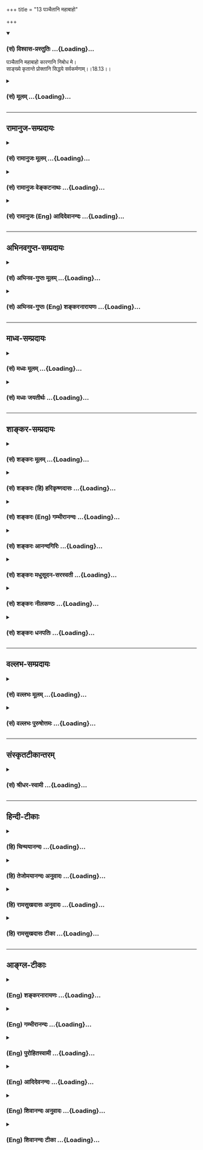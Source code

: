 +++
title = "13 पञ्चैतानि महाबाहो"

+++
<div class="js_include" newlevelforh1="3" title="(सं) विश्वास-प्रस्तुतिः" unfilled url="/purANam_vaiShNavam/mahAbhAratam/06-bhIShma-parva/03-bhagavad-gItA-parva/saMskRtam/vishvAsa-prastutiH/18_moxa-saMnyAsa-yogaH/13_panchaitAni_mahAb.md">
<details open><summary><h3>(सं) विश्वास-प्रस्तुतिः ...{Loading}...</h3></summary>

पञ्चैतानि महाबाहो कारणानि निबोध मे।  
साङ्ख्ये कृतान्ते प्रोक्तानि सिद्धये सर्वकर्मणाम्।।18.13।।
</details>
</div>
<div class="js_include collapsed" newlevelforh1="3" title="(सं) मूलम्" unfilled url="/purANam_vaiShNavam/mahAbhAratam/06-bhIShma-parva/03-bhagavad-gItA-parva/saMskRtam/mUlam/18_moxa-saMnyAsa-yogaH/13_panchaitAni_mahAb.md">
<details><summary><h3>(सं) मूलम् ...{Loading}...</h3></summary>

पञ्चैतानि महाबाहो कारणानि निबोध मे।  
साङ्ख्ये कृतान्ते प्रोक्तानि सिद्धये सर्वकर्मणाम्।।18.13।।
</details>
</div>


_________________
## रामानुज-सम्प्रदायः
<div class="js_include collapsed" newlevelforh1="3" title="(सं) रामानुजः मूलम्" unfilled url="/purANam_vaiShNavam/mahAbhAratam/06-bhIShma-parva/03-bhagavad-gItA-parva/saMskRtam/rAmAnujaH/mUlam/18_moxa-saMnyAsa-yogaH/13_panchaitAni_mahAb.md">
<details><summary><h3>(सं) रामानुजः मूलम् ...{Loading}...</h3></summary>

।।18.13।। संख्या बुद्धिः; **साङ्ख्ये कृतान्ते** यथावस्थिततत्त्वविषयया
वैदिक्या बुद्ध्या अनुसंहिते निर्णये **सर्वकर्मणां सिद्धये** -- उत्पत्तये
**प्रोक्तानि पञ्च एतानि कारणानि निबोध मे** मम सकाशात् अनुसंधत्स्व।  
  
वैदिकी हि बुद्धिः शरीरेन्द्रियप्राणजीवात्मोपकरणं परमात्मानम् एव कर्तारम्
अवधारयति। य आत्मनि तिष्ठन्नात्मनोऽन्तरो यमात्मा न वेद; यस्यात्मा शरीरम्;
य आत्मानमन्तरो यमयति; स त आत्मान्तर्याम्यमृतः (श0 प0
14।5।30)अन्तःप्रविष्टः शास्ता जनानां सर्वात्मा (तै0 आ0 3।11।3)
इत्यादिषु। तद् इदम् आह --

</details>
</div>
<div class="js_include collapsed" newlevelforh1="3" title="(सं) रामानुजः वेङ्कटनाथः" unfilled url="/purANam_vaiShNavam/mahAbhAratam/06-bhIShma-parva/03-bhagavad-gItA-parva/saMskRtam/rAmAnujaH/venkaTanAthaH/18_moxa-saMnyAsa-yogaH/13_panchaitAni_mahAb.md">
<details><summary><h3>(सं) रामानुजः वेङ्कटनाथः ...{Loading}...</h3></summary>

  
  
।।18.13।। अनिष्टमिष्टम् \[18।12\] इत्यादेरनन्तरं कारणपञ्चकोक्तेः का
सङ्गतिः इत्यत्राऽऽह -- इदानीमिति। साक्षात्प्रश्नविषये प्रत्युक्ते
सतीत्यर्थः। भगवति पुरुषोत्तम इत्युमाभ्यां प्रागुक्तप्रकारेण
सर्वान्तर्यामिणः
तद्गतत्वतत्प्रयुक्तदोषाभावख्यापनम्। प्रकारमाहेत्यनेनातृतीयाध्यायादनुक्रान्तस्याकर्तृत्वानुसन्धानस्यात्रैव
सहेतुकयथावस्थितस्वरूपशोधनमिति दर्शितम्। त्रिषु त्यागेषु प्रक्रान्तेषु
अन्यतमस्य प्रकारशोधनमिति सङ्गतिः। त्रिविधेऽपि त्यागे सात्त्विकतया
प्रक्रान्ते किमिति कर्तृत्वत्यागप्रकारमात्रोपपादनं इत्यत्राऽऽह -- तत
एवेति। इतिशब्दोऽत्र हेत्वर्थः। ऋत्विगादिषु कर्तृत्वेऽपि यजमानादेः कर्मणि
फले च ममता दृश्यते तद्वदस्यापि किं न स्यात् अतः कर्तृत्वत्यागमात्रात्कथं
कर्मणि फले च ममताबुद्धिनिवृत्तिः इत्यत्राऽऽह -- परमपुरुषो हीति। हीति
प्रमाणप्रसिद्धिसूचनम्। त्वं न्यञ्चद्भिरुदञ्चद्भिः कर्मसूत्रोपपादितैः। हरे
विहरसि क्रीडाकन्दुकैरिव जन्तुभिःबालः क्रीडनकैरिव
\[म.भा.3।12।543।30।37\]कृष्णस्य हि कृते भूतमिदं विश्वं चराचरम्
\[म.भा.2।38।23\] इत्यादिप्रसिद्धमाह -- स्वकीयेनेत्यादिना। करणाधिपाधिपो
हि परमपुरुषः श्रूयते अतः करणानां जीवशेषत्वदशायामपि गजतुरगाद्यलङ्कारेषु
राज्ञ इव परमपुरुषस्य शेषित्वं न निवर्तत इत्यभिप्रायेणाऽऽहस्वकीयैश्च
करणकलेवरप्राणैरिति। सङ्कोचकाभावाद्दृष्टादृष्टफलप्रदानादिकमपि तस्य
लीलेत्याहस्वलीलाप्रयोजनायेति। लोकवत्तु लीलाकैवल्यम् \[ब्र.सू.2।1।33\]
इत्यादिभिरिदं मीमांसितमिति भावः। लीलादिप्रयोजनायेति पाठे तु आदिशब्देन
कारुण्यादिमूलभक्तरक्षणादिग्रहणम्। ननु शास्त्रीयस्य कर्मणः
परमपुरुषसमाराधनतयैव विधानात्फलपर्यन्तस्य तस्य तदीयता युक्ता लौकिकं तु
कर्म न तथा शिष्टं; नापि तथाध्यक्षं; क्षुन्निवृत्त्यादेः फलस्य
जीवगामित्वेनैवोपलम्भात्; अतो लौकिकानां फलानां जीवशेषत्वे तत्साधनस्यापि
कर्मणस्तदर्थता युक्ता तस्मात्सिद्धये सर्वकर्मणाम् इत्यादिभिः
सर्वविषयसङ्गत्यागाद्युपपादनमशक्यमिति तत्राऽऽह -- अत इति। परमपुरुषस्यैवेति
-- षष्ठी स्वस्वामिभावाख्यसम्बन्धविशेषविश्रान्ता। यथा
पञ्जरशकुन्तपोषणादिकं तत्सुखादिकं च सार्वभौमस्य शेषभूतं; तथाऽत्रापीति
भावः। ,साङ्ख्ये कृतान्ते इति न साङ्ख्यसिद्धान्तो विवक्षितः;
तत्रेश्वरानभ्युपगमात् करणातिरिक्तस्य कर्तृत्वानभ्युपगमेनकर्ता करणं
पृथग्विधम् इति कर्तृकरणविभागोक्त्यसम्भवात्; तस्य वेदविरुद्धत्वे
तत्त्वोपदेशाय तदुपन्यासायोगात्; अविरुद्धत्वेऽपि
वेदमूलत्वस्यैवाङ्गीकर्तव्यत्वे वेद एव विश्रमात्; अर्थौचित्याय च
रूढिपरित्यागेन यौगिकार्थावलम्बनस्य सर्वसम्मतेः अतो वेदेष्वेव
यथावस्थिततत्त्वनिर्णयाय प्रवृत्तो भागः साङ्ख्यकृतान्तशब्देन विवक्षित
इत्यभिप्रायेण निर्वक्ति -- सङ्ख्या बुद्धिरिति। प्रकरणानुरोधेन बुद्धिं
विशिनष्टियथावस्थितेति। यदिहशङ्क्तरेणोक्तंपदार्थाः सङ्ख्यायन्ते यस्मिन्
शास्त्रे तत्साङ्ख्यं वेदान्तः; स एव कृतान्तः; कृतस्य कर्मणोऽस्मिन्नन्तः
इति तदसत्; वेदान्तेष्वपि कर्मान्वयस्य स्थापितत्वात्; रूढिपरित्यागे
चावश्यम्भाविन्युचिततमयोगस्यैव ग्रहीतुं युक्तत्वात्। अन्तशब्दो
निश्चयपरतया नैघण्टुकैः पठितः स एव बुद्धिपूर्वसम्पादिततया कृतशब्देन
विशेष्यत इत्यभिप्रायेणअनुसंहिते निर्णय इत्युक्तम्। यद्वा निर्णयशब्दोऽत्र
निर्णीतवस्तुपरः कृतान्तशब्दस्य सिद्धान्तपर्यायस्य
तत्तदभ्युपगतार्थरूढत्वात्। अत एव हि -- अनुसंहित इति विशेषितम्। न हि
निर्णय एवानुसन्धातव्यः। अथवा प्राचां निर्णयः परैरनुसंहित इति भावः।
निर्णायकशब्दपरो वाऽत्र निर्णयशब्दः। तदानींप्रोक्तानि इत्यनेन समन्वयः।
सिद्धिशब्देन फलपर्यन्तत्वादिकमिहाविवक्षितम्यत्कर्म प्रारभते; ৷৷. ৷৷.
पञ्चैते तस्य हेतवः \[18।15\] इति
कर्मस्वरूपोपसम्पत्तेरेवानन्तरोक्तेरित्यभिप्रायेणाऽऽह -- उत्पत्तय इति। मम
कारणानि इत्यसम्भवान्मदीयानि कारणानीत्युक्तेरिह दैवशब्दनिर्दिष्टस्य
स्वस्य स्वकीयत्वाभावेनानन्वयादुचितमन्वयमाह -- मम सकाशादनुसन्धत्स्वेति।
वक्ष्यमाणानां पञ्चानां यथादर्शनं विविक्ते हेतुभावे
मनस्समाधानविधानार्थमिदमिति भावः। ष़ड्विंशकमनभ्युपगच्छतां पञ्चविंशकं च
कर्तृत्वारोपमात्राधिकरणं प्रतिपादयतां प्रकरणमिदं विरुद्धमित्यभिप्रायेण
यौगिकार्थपरत्वमुपपादयति -- वैदिकी हीति।
शरीरेन्द्रियप्राणजीवात्मोपकरणमिति बहुव्रीहिः। उपकरणं
विवक्षितकार्यार्थतयोपात्तः परिकरः।  
  

</details>
</div>
<div class="js_include collapsed" newlevelforh1="3" title="(सं) रामानुजः (Eng) आदिदेवानन्दः" unfilled url="/purANam_vaiShNavam/mahAbhAratam/06-bhIShma-parva/03-bhagavad-gItA-parva/saMskRtam/rAmAnujaH/english/AdidevAnandaH/18_moxa-saMnyAsa-yogaH/13_panchaitAni_mahAb.md">
<details><summary><h3>(सं) रामानुजः (Eng) आदिदेवानन्दः ...{Loading}...</h3></summary>

18.13 'Sankhya' means Buddhi (reasoning). 'Sankhya-krtanta' means that
which is determined after due deliberations by the Buddhi in accordance
with the Vedas on the nature of the things as they are. Learn them from
Me. There are five causes for the accomplishment of all actions. But the
understanding according to the Vedas (Vaidiki-buddhi) is that the
Supreme Self alone is the agent working through body, senses, Pranas and
the individual self, as asserted in the following Srutis: 'He who,
dwelling in the self, who rules the self from within your self, the
Inner Ruler, immortal' (Br. U. Madh., 3.7.22), and 'He who has
penetrated the interior, is the Ruler of all creatures and the Self of
all' (Tai. A., 3.11.3). Sri Krsna nows sets forth the five causes:

</details>
</div>


_________________
## अभिनवगुप्त-सम्प्रदायः
<div class="js_include collapsed" newlevelforh1="3" title="(सं) अभिनव-गुप्तः मूलम्" unfilled url="/purANam_vaiShNavam/mahAbhAratam/06-bhIShma-parva/03-bhagavad-gItA-parva/saMskRtam/abhinava-guptaH/mUlam/18_moxa-saMnyAsa-yogaH/13_panchaitAni_mahAb.md">
<details><summary><h3>(सं) अभिनव-गुप्तः मूलम् ...{Loading}...</h3></summary>

।।18.13 -- 18.17।। अधुना व्यवहारदशायामपि पञ्चस्वपि कर्महेतुषु स्थितेषु
बलादेवामी ( बलादमी ) अविद्यान्धाः पुमांसः स्वात्मन्येव
सकलकर्तृभावभारमारोपयन्ति ( आरोपयन्त्येते )। अतो निजयैव धिया आत्मानं
बध्नन्ति; न तु वस्तुस्थित्या अस्य बन्धः इत्युपदिश्यते -- पञ्चेत्यादि न
निबद्ध्यते इत्यन्तम्। कृतः अन्तः; निश्चयः यत्रेति कृतान्तः; सिद्धान्तः।
अधिष्ठानं; विषयः। दैवम्; प्रागर्जितं शुभाशुभम्। पञ्चैते अधिष्ठानादयः
सामग्रीरूपतां प्राप्ताः सर्वकर्मसु हेतवः। अन्ये तु; अधिष्ठीयते अनेन सर्वं
कर्म इति बुद्धिगतं रजोलब्धवृत्तिकं
धृतिश्रद्धासुखविविदिषाविविदिषारूपपञ्चकपरिणामिकर्मयोगशब्दवाच्यमधिष्ठानं
क्वचित् प्रयत्नशब्देन उक्तम्। कर्ता; अनुसन्धाता बुद्धिलक्षणः। करणं
मनश्चक्षुरादि; बाह्यमपि च खड्गादि। चेष्टा प्राणापानादिका। दैवशब्देन
धर्माधर्मौ ताभ्यां च बुद्धिगताः सर्वेऽपि भावा उपलक्षिताः \[ इति \]।
अन्ये तु अधिष्ठानम् ईश्वरं मन्यन्ते। अकृतबुद्धित्वात्; अनिश्चितप्रज्ञतया।
यः पुनरहंकारवियोगदार्ढ्येन प्रागुक्तयुक्तिशतशोधितेन कर्माणि करोति न स
बन्धभाक् +++(; N न संबन्धभाक् )+++; कृतबुद्धित्वात् इत्याशयः।

</details>
</div>
<div class="js_include collapsed" newlevelforh1="3" title="(सं) अभिनव-गुप्तः (Eng) शङ्करनारायणः" unfilled url="/purANam_vaiShNavam/mahAbhAratam/06-bhIShma-parva/03-bhagavad-gItA-parva/saMskRtam/abhinava-guptaH/english/shankaranArAyaNaH/18_moxa-saMnyAsa-yogaH/13_panchaitAni_mahAb.md">
<details><summary><h3>(सं) अभिनव-गुप्तः (Eng) शङ्करनारायणः ...{Loading}...</h3></summary>

18.13 See Comment under 18.17

</details>
</div>


_________________
## माध्व-सम्प्रदायः
<div class="js_include collapsed" newlevelforh1="3" title="(सं) मध्वः मूलम्" unfilled url="/purANam_vaiShNavam/mahAbhAratam/06-bhIShma-parva/03-bhagavad-gItA-parva/saMskRtam/madhvaH/mUlam/18_moxa-saMnyAsa-yogaH/13_panchaitAni_mahAb.md">
<details><summary><h3>(सं) मध्वः मूलम् ...{Loading}...</h3></summary>

।।18.13।। पुनः सन्न्यासं प्रपञ्चयितुं कर्मकारणान्याह -- पञ्चेत्यादिना।
साङ्क्ष्ये कृतान्ते ज्ञानसिद्धान्ते।

</details>
</div>
<div class="js_include collapsed" newlevelforh1="3" title="(सं) मध्वः जयतीर्थः" unfilled url="/purANam_vaiShNavam/mahAbhAratam/06-bhIShma-parva/03-bhagavad-gItA-parva/saMskRtam/madhvaH/jayatIrthaH/18_moxa-saMnyAsa-yogaH/13_panchaitAni_mahAb.md">
<details><summary><h3>(सं) मध्वः जयतीर्थः ...{Loading}...</h3></summary>

।।18.13।। पञ्चेत्यादेः प्रकृतेन सङ्गत्यप्रतीतेस्तामाह -- **पुनरि**ति। न
केवलं काम्यानां कर्मणां न्यासः सन्न्यासः; किन्तु
कर्तृत्वाभिमानत्यागश्चेत्येवं प्रागुक्तं सन्न्यासं पुनः प्रपञ्चयितुं
आत्मनोऽकर्तृत्वे क्रियानिष्पत्तिप्रसङ्गादङ्गीकार्ये कर्तृत्वे कथं
तदभिमानत्यागो युक्तः इत्याशङ्कापरिहारार्थमात्यव्यतिरिक्तान्येव
कर्मकारणान्याहेत्यर्थः। साङ्ख्यशब्दः कापिलतन्त्रे रूढः। कृतं कर्म
तस्यान्तो निवृत्तिर्यत्रोच्य इत्युपनिषत्सु कृतान्तशब्दं
कश्चिद्व्याख्यातवान्; तदुभयं निवर्तयितुमाह -- **साङ्ख्य** इति।
ज्ञानार्थः सिद्धान्तो ज्ञानसिद्धान्तः सिद्धान्त इति शास्त्रं लक्ष्यते;
कापिलतन्त्रस्य निन्दितत्वात् उपनिषत्स्वपि कर्मत्यागाप्रतिपादनात्।

</details>
</div>


_________________
## शाङ्कर-सम्प्रदायः
<div class="js_include collapsed" newlevelforh1="3" title="(सं) शङ्करः मूलम्" unfilled url="/purANam_vaiShNavam/mahAbhAratam/06-bhIShma-parva/03-bhagavad-gItA-parva/saMskRtam/shankaraH/mUlam/18_moxa-saMnyAsa-yogaH/13_panchaitAni_mahAb.md">
<details><summary><h3>(सं) शङ्करः मूलम् ...{Loading}...</h3></summary>

।।18.13।। -- **पञ्च एतानि** वक्ष्यमाणानि हे **महाबाहो; कारणानि**
निर्वर्तकानि **निबोध मे** मम इति। उत्तरत्र चेतःसमाधानार्थम्;
वस्तुवैषम्यप्रदर्शनार्थं च। तानि च कारणानि ज्ञातव्यतया स्तौति --
**साङ्ख्ये** ज्ञातव्याः पदार्थाः संख्यायन्ते यस्मिन् शास्त्रे तत् साङ्ख्यं
वेदान्तः। **कृतान्ते** इति तस्यैव विशेषणम्। कृतम् इति कर्म उच्यते; तस्य
अन्तः परिसमाप्तिः यत्र सः कृतान्तः; कर्मान्तः इत्येतत्। यावानर्थ उदपाने
(गीता 2।46) सर्वं कर्माखिलं पार्थ ज्ञाने परिसमाप्यते (गीता 4।33) इति
आत्मज्ञाने सञ्जाते सर्वकर्मणां निवृत्तिं दर्शयति। अतः तस्मिन्
आत्मज्ञानार्थे साङ्ख्ये कृतान्ते वेदान्ते **प्रोक्तानि** कथितानि
**सिद्धये** निष्पत्त्यर्थं **सर्वकर्मणाम्**।। कानि तानीति; उच्यते --,

</details>
</div>
<div class="js_include collapsed" newlevelforh1="3" title="(सं) शङ्करः (हि) हरिकृष्णदासः" unfilled url="/purANam_vaiShNavam/mahAbhAratam/06-bhIShma-parva/03-bhagavad-gItA-parva/saMskRtam/shankaraH/hindI/harikRShNadAsaH/18_moxa-saMnyAsa-yogaH/13_panchaitAni_mahAb.md">
<details><summary><h3>(सं) शङ्करः (हि) हरिकृष्णदासः ...{Loading}...</h3></summary>

।।18.13।। इसलिये क्रिया; कारक और फल आदि आत्मामें अविद्यासे आरोपित होनेके
कारण परमार्थदर्शी,( आत्मज्ञानी ) ही सम्पूर्ण कर्मोंका अशेषतः त्यागी हो
सकता है। कर्म करनेवाले अधिष्ठान ( शरीर ) कर्ताक्रिया आदि कारकोंको;
आत्मभावसे देखनेवाला अज्ञानी; सम्पूर्ण कर्मोंका अशेषतः त्याग नहीं कर
सकता। यह बात अगले श्लोकसे दिखलाते हैं -- हे महाबाहो इनआगे कहे जानेवाले
पाँच कारणोंको अर्थात् कर्मके साधनोंको; तू मुझसे जान। अगले उपदेशमें
अर्जुनके चित्तको लगानेके लिये और अधिष्ठानादिके ज्ञानकी कठिनता दिखानेके
लिये; उन पाँचों कारणोंको जाननेयोग्य बतलाकर; उनकी स्तुति करते हैं। जिस
शास्त्रमें जाननेयोग्य पदार्थोंकी संख्या ( गणना ) की जाय उसका नाम साङ्ख्य
अर्थात् वेदान्त है। कृतान्त भी उसीका विशेषण है। कृत कर्मको कहते हैं ;
जहाँ उसका अन्त अर्थात् जहाँ कर्मोंकी समाप्ति हो जाती है वह कृतान्त है --
यानी कर्मोंका अन्त है। यावानर्थ उदपाने सर्व कर्माखिलं पार्थ
ज्ञाने,परिसमाप्यते इत्यादि वचन भी आत्मज्ञान उत्पन्न होनेपर समस्त
कर्मोंकी निवृत्ति दिखलाते हैं। इसलिये ( कहते हैं कि ) उस आत्मज्ञानप्रद
कृतान्त -- साङ्ख्यमें यानी वेदान्तशास्त्रमें समस्त कर्मोंकी सिद्धिके लिये
कहे हुए ( उन पाँच कारणोंको तू मुझसे सुन )।  
  
,

</details>
</div>
<div class="js_include collapsed" newlevelforh1="3" title="(सं) शङ्करः (Eng) गम्भीरानन्दः" unfilled url="/purANam_vaiShNavam/mahAbhAratam/06-bhIShma-parva/03-bhagavad-gItA-parva/saMskRtam/shankaraH/english/gambhIrAnandaH/18_moxa-saMnyAsa-yogaH/13_panchaitAni_mahAb.md">
<details><summary><h3>(सं) शङ्करः (Eng) गम्भीरानन्दः ...{Loading}...</h3></summary>

18.13 O mighty-armed one, nibodha, learn; me, from Me; imani, these;
panca, five; karanani, factors, accessories, which are going to be
stated-for drawing the attention of his (Arjuna's) mind and for showing
the difference among these categories \[Categories: locus (body) etc\],
the Lord praises those accessories in the succeeding verses as fit for
being known-; siddhaye, for the accomplishment; sarva-karmanam, of all
actions; proktani, which have been spoken of; sankhye, in
Vedanta-sankhya is that scripture where the subject-matters \[In the
sentence, 'Thou art That', the word Thou means the individual Self, and
That means Brahman. The comprehension of their unity, and also 'hearing,
reflection and meditation' are referred to as the subject-matters.\] to
be known are fully (samyak) stated (khyayante)-; krtante, in which
actions terminate. Krtante alifies that very word (Vedanta). Krtam mean
action. That in which occurs the culmination (anta) of that krtam is
krtantam, i.e. the termination of actions. In the texts, '৷৷.as much
utility as a man has in a well' (2.46), and 'O son of Prtha, all actions
in their totality culminate in Knowledge' (4.33), the Lord shows the
cessation of all actions when the knowledge of the Self dawns. Hence (it
is said): '৷৷.which have been spoken of in that Vedanta where actions
culminate and which is meant for the knowledge of the Self.' Which are
they; This is being answered:

</details>
</div>
<div class="js_include collapsed" newlevelforh1="3" title="(सं) शङ्करः आनन्दगिरिः" unfilled url="/purANam_vaiShNavam/mahAbhAratam/06-bhIShma-parva/03-bhagavad-gItA-parva/saMskRtam/shankaraH/AnandagiriH/18_moxa-saMnyAsa-yogaH/13_panchaitAni_mahAb.md">
<details><summary><h3>(सं) शङ्करः आनन्दगिरिः ...{Loading}...</h3></summary>

।।18.13।। नन्वपरमार्थसंन्यासवदविशेषादज्ञानां परमार्थसंन्यासोऽपि किं न
स्यात्त्यागस्य सुकरत्वात्तत्राह -- **अतः परमार्थेति।** तस्य
सम्यग्दर्शनादविद्यानिवृत्तौ तदारोपितक्रियाकारकादिनिवृत्तेरिति हेत्वर्थः।
विद्यावतः सर्वकर्मसंन्यासित्वसंभावनामुक्त्वैवकारव्यावर्त्यं दर्शयति --
**नत्विति।** अविदुषोऽशेषकर्मणां तद्धेतूनां च रागादीनां त्यागायोगे
कारकेष्वधिष्ठानादिष्वात्मत्वदर्शनं हेतुमाह -- **क्रियेति।**
कथमधिष्ठानादीनां क्रियाकर्तृत्वं कथं वा
विदुषस्तेष्वात्मत्वधीरित्याशङ्क्यानन्तरश्लोकचतुष्टयस्य तात्पर्यमाह --
**तदेतदिति।** कर्मार्थानामधिष्ठानादीनामप्रामाणिकत्वाशङ्कामादावुद्धरति --
**पञ्चेति।** उत्तरत्रेत्यधिष्ठानादिषु वक्ष्यमाणेष्वित्यर्थः। वस्तूनां
तेषामेव वैषम्यं दिदर्शयिषितं नहि चेतःसमाधानादृते ज्ञातुं शक्यते।
साङ्ख्यशब्दं व्युत्पादयति -- **ज्ञातव्या इति।** आत्मा
त्वंपदार्थस्तत्पदार्थो ब्रह्म तयोरैक्यधीस्तदुपयोगिनश्च श्रवणादयः
पदार्थास्ते संख्यायन्ते व्युत्पाद्यन्ते। कृतान्तशब्दस्य वेदान्तविषयत्वं
विभजते -- **कृतमित्यादिना।** वेदान्तस्य तत्त्वधीद्वारा कर्मावसानभूमित्वे
वाक्योपक्रमानुकूल्यं दर्शयति -- **यावानिति।** उदपाने कूपादौ यावानर्थः
स्नानादिस्तावानर्थः समुद्रे संपद्यतेऽतो यथा कूपादिकृतं कार्यं सर्वं
समुद्रेऽन्तर्भवति तथा सर्वेषु वेदेषु कर्मार्थेषु यावत्फलं तावज्ज्ञानवतो
ब्राह्मणस्य ज्ञानेऽन्तर्भवति; ज्ञानं प्राप्तस्य कर्तव्यानवशेषादित्यर्थः।
तत्रैव वाक्यान्तरमनुक्रामति -- **सर्वमिति।** उदाहृतवाक्ययोस्तात्पर्यमाह
-- **आत्मेति।** आत्मज्ञाने सति सर्वकर्मनिवृत्तावपि कथं वेदान्तस्य
कृतान्तत्वमित्याशङ्क्याह -- **अत इति।** तानि मद्वचनतो निबोधेति पूर्वेण
संबन्धः।

</details>
</div>
<div class="js_include collapsed" newlevelforh1="3" title="(सं) शङ्करः मधुसूदन-सरस्वती" unfilled url="/purANam_vaiShNavam/mahAbhAratam/06-bhIShma-parva/03-bhagavad-gItA-parva/saMskRtam/shankaraH/madhusUdana-sarasvatI/18_moxa-saMnyAsa-yogaH/13_panchaitAni_mahAb.md">
<details><summary><h3>(सं) शङ्करः मधुसूदन-सरस्वती ...{Loading}...</h3></summary>

।।18.13।। तत्रात्मज्ञानरहितस्य संसारित्वे हेतुः कर्मत्यागासंभव उक्तोनहि
देहभृता शक्यं त्यक्तुं कर्माण्यशेषतः इति। तत्राज्ञस्य कर्मत्यागासंभवे को
हेतुः कर्महेतावधिष्ठानादिपञ्चके तादात्म्यभिमान इतीममर्थं चतुर्भिः
श्लोकैः प्रपञ्चयति। तत्र प्रथमेनाधिष्ठानादीनि पञ्च वेदान्तप्रमाणमूलानि
हेयत्वार्थमवश्यं ज्ञातव्यानीत्याह -- पञ्चैतानीति। इमानि वक्ष्यमाणानि
पञ्च सर्वकर्मणां सिद्धये निष्पत्तये कारणानि निर्वर्तकानि हे महाबाहो; मे
मम परमात्परस्य सर्वज्ञस्य वचनान्निबोध बोद्धुं सावधानो भव।
नह्यत्यन्तदुर्ज्ञानान्येतान्यनवहितचेतसा शक्यन्ते ज्ञातुमिति
चेतःसमाधानविधानेन तानि स्तौति। महाबाहुत्वेन च सत्पुरुष एव शक्तो
ज्ञातुमिति सूचयति स्तुत्यर्थमेव। किमेतान्यप्रमाणकान्येव तव
वचनाज्ज्ञेयानि नेत्याह -- साङ्ख्ये कृतान्ते प्रोक्तानीति।
निरतिशयपुरुषार्थप्राप्त्यर्थं सर्वानर्थनिवृत्त्यर्थं च ज्ञातव्यानि। जीवो
ब्रह्म तयोरैक्यं तद्बोधोपयोगिनश्च श्रवणादयः पदार्थाः संख्यायन्ते
व्युत्पाद्यन्तेऽस्मिन्निति साङ्ख्यं वेदान्तशास्त्रं
तस्मिन्नात्मवस्तुमात्रप्रतिपादके किमर्थमनात्मभूतान्यवस्तूनि लोकसिद्धानि
च कर्मकारणानि पञ्च प्रतिपाद्यन्त इत्यतः शास्त्रविशेषणं कृतान्त इति।
कृतमिति कर्मोच्यते तस्यान्तः परिसमाप्तिस्तत्त्वज्ञानोत्पत्त्या यत्र
तस्मिन्कृतान्ते शास्त्रे प्रोक्तानि प्रसिद्धान्येव
लोकेऽनात्मभूतान्येवात्मतया मिथ्याज्ञानारोपेण गृहीतान्यात्मतत्त्वज्ञानेन
बाधसिद्धये हेयत्वेनोक्तानि। यदा ह्यन्यधर्म एव
कर्मात्मन्यविद्ययाऽध्यारोपितमित्युच्यते तदा शुद्धात्मज्ञानेन
तद्बाधात्कर्मणोऽन्तः कृतो भवति। अत आत्मनः
कर्मासंबन्धप्रतिपादनायानात्मभूतान्येव पञ्च कर्मकारणानि वेदान्तशास्त्रे
मया कल्पितान्यनूदितानीति नाद्वैतात्ममात्रतात्पर्यहानिस्तेषां
तदङ्गत्वेनैवेतरप्रतिपादनादिहापि च सर्वकर्मान्तत्वं ज्ञानस्य
प्रतिपादितंसर्वं कर्माखिलं पार्थ ज्ञाने परिसमाप्यते इति।
तस्माज्ज्ञानशास्त्रस्य कर्मान्तत्वमुपपन्नम्।

</details>
</div>
<div class="js_include collapsed" newlevelforh1="3" title="(सं) शङ्करः नीलकण्ठः" unfilled url="/purANam_vaiShNavam/mahAbhAratam/06-bhIShma-parva/03-bhagavad-gItA-parva/saMskRtam/shankaraH/nIlakaNThaH/18_moxa-saMnyAsa-yogaH/13_panchaitAni_mahAb.md">
<details><summary><h3>(सं) शङ्करः नीलकण्ठः ...{Loading}...</h3></summary>

।।18.13।। नन्वात्मनः कर्मालेपनिमित्तं यदकर्तृत्वानुसंधानं तत्किं
योषिदग्निदृष्ट्यादिवदाहार्यमुत वास्तवमेव
सदविद्याध्यस्तकर्तृत्वेनावृतमिति शास्त्रदृष्ट्या
कर्तृत्वतिरोधानेनाकर्तृत्वमेव भाव्यत इत्याशङ्क्याग्नित्वेन दृष्टायां
योषिति दग्धृत्वादर्शनेनेव कल्पितेनाकर्तृत्वेन वास्तवस्य
कर्मालेपस्यासंभवादाद्यं निरस्य द्वितीयमुपपादयिष्यन् पीठिकामारचयति --
**पञ्चेति।** हे महाबाहो; सर्वकर्मणां सिद्धये इमानि वक्ष्यमाणानि पञ्च
कारणानि निर्वर्तकानि मे मद्वचनान्निबोध बुध्यस्व। स्ववचने
विश्वासोत्पादनार्थं कारणानां समूलत्वमाह साङ्ख्ये कृतान्ते
प्रोक्तानीति। ,सम्यग्विविच्य ख्यायन्ते प्रकटीक्रियन्ते
तत्त्वान्यात्मानात्मपदार्थरूपाणि यस्मिंस्तत्साङ्ख्यं वेदान्तशास्त्रम्।
तदेव विशिनष्टि। कृतान्ते कृतस्य कर्मणोऽन्तः परिसमाप्तिर्यस्मिन्। सर्वं
कर्माखिलं पार्थ ज्ञाने परिसमाप्यते इत्यात्मज्ञाने सति सर्वकर्मणां
समाप्तिदर्शनात् तस्मिन्साङ्ख्ये कृतान्ते प्रोक्तानि।

</details>
</div>
<div class="js_include collapsed" newlevelforh1="3" title="(सं) शङ्करः धनपतिः" unfilled url="/purANam_vaiShNavam/mahAbhAratam/06-bhIShma-parva/03-bhagavad-gItA-parva/saMskRtam/shankaraH/dhanapatiH/18_moxa-saMnyAsa-yogaH/13_panchaitAni_mahAb.md">
<details><summary><h3>(सं) शङ्करः धनपतिः ...{Loading}...</h3></summary>

।।18.13।। एवं परमार्थसंन्यासिनां त्रिविधकर्मफलाभावमुक्त्वा
परमार्थसंन्यासाधिकारकारणस्यात्मन्यकर्तृत्वज्ञानस्यावश्यकतां बोधयितुमाह
-- पञ्चैतानीत्यादिना। एतानि वक्ष्यमाणानि कारणानि निर्वर्तकानि निबोध
मद्वजनाज्जनीहि। ज्ञात्वा च महाबाहुसाध्ये कायिके युद्धे कर्मणि
कर्तृत्वाभिमानं परित्यजेति ध्वनयन्संबोधयति -- महाबाहो इति।
देषामवश्यज्ञातव्यताज्ञापनाय तानि स्तौति -- साङ्ख्य इति। त्वंपदार्थ आत्मा
तत्पदार्थो ब्रह्म तयोरैक्यधीः तदुपयोगिनश्च शमदमादयो ज्ञातव्यः पदार्थाः
संख्यायन्ते व्युत्पाद्यन्ते यस्मिन्वेदान्तशास्त्रे तत्साङ्ख्यं। साङ्ख्यं
विशिनष्टि -- कृतान्ते कृतस्य कर्मणोऽन्तः परिसमाप्तिर्यत्र इत्यात्मज्ञाने
जाते सर्वकर्मणां निवृत्तेर्दर्शितत्वात् आत्मज्ञानार्थकस्य साङ्ख्यस्यापि
कृतान्तत्वं। तस्मिन्प्रोक्तानि सर्वेषां कर्मणां सिद्धये निष्पत्त्यर्थ
कथितानीत्यर्थः। संख्या मोचकं ज्ञानं तत्संबन्धिनि तज्जनके
साङ्ख्येऽकृतान्तेऽकृतो वेदोऽपौरुषेयत्वात्तस्यान्ते वेदान्ते इत्यर्थस्तु
प्रश्लेषं विनैवार्थसंभवमभिप्रेत्याचार्यैर्न प्रदर्शितः। यत्तु
संख्यायन्ते गण्यन्ते तत्त्वान्यस्मिन्निति साङ्ख्यं कृतोऽन्तो निर्णयो
यस्मिन्निति कृतान्तं साङ्ख्यशास्त्रमेव तस्मिन्नत्यपरे वर्णयन्ति
तन्नोपादेयम्। साङ्ख्यशास्त्रे अधिष्ठानादीनां कारणत्वेनानुक्तत्वात्।
भिन्नाः भोक्तार आत्मान इति प्रतिपादकस्य साङ्ख्यशास्त्रस्य
कर्तृत्वभोक्तृत्वशून्य एक एवात्मेति स्वसिद्धान्तविरुद्धस्य स्वोक्तेऽर्थे
प्रमाणत्वेनोपन्थासायोगाच्च।

</details>
</div>


_________________
## वल्लभ-सम्प्रदायः
<div class="js_include collapsed" newlevelforh1="3" title="(सं) वल्लभः मूलम्" unfilled url="/purANam_vaiShNavam/mahAbhAratam/06-bhIShma-parva/03-bhagavad-gItA-parva/saMskRtam/vallabhaH/mUlam/18_moxa-saMnyAsa-yogaH/13_panchaitAni_mahAb.md">
<details><summary><h3>(सं) वल्लभः मूलम् ...{Loading}...</h3></summary>

।।18.13।। इदानीं भगवत्कर्तृत्वानुसन्धानपूर्वकम्।
स्वकर्तृत्वानुसन्धानपरिहार उदीर्यते।।1।। कर्तृत्वं स्वस्य मनुते सत्सु
कर्तृषु पञ्चसु। स यथा निन्द्यते लोके तथा कृष्णेन
शास्त्रतः।।2।। पश्येद्गुणानां हेतुत्वं यदा,दैवस्य वा हरेः। तत एवेह
ममतात्यागः स्यात्फलकर्मणोः।।3।। तत्रान्तर्यामिपुरुषे (षः स्वकीयैः
करणादिभिः) कर्तृत्वं मुख्यतः स्थितम्। (जीवात्मना स्वलीलार्थं
कर्माण्यारभते ततः)। स्वातन्त्र्यात्परतन्त्रे तु गौणमेवाभ्युपेयते।।4।। अतो
ब्रह्मगतं कर्तृत्वादि जीवे तदंशतः। सर्वं कर्मफलं (चापि पुरुषस्य परस्य
तत्) चौर्प्यं पुरुषेण परत्र तत्। इति तत्त्वं भगवता
भाष्यमाभाष्यतेऽन्ततः।।5।। पञ्चेति। कृतान्ते सिद्धान्ते कृतनिर्णये वा
साङ्ख्ये प्रोक्तानि सिद्धान्तीकृत्योक्तानि सर्वकर्मणां सिद्धये पञ्चैतानि
कारणानि निबोध मे मम सकाशादवधेहि। साङ्ख्ये हि वेदानुरोधेन सूत्रनिबन्धो
दृश्यते; तदनुरोधे शरीरेन्द्रियप्राणजीवात्मोपकरणं
परमात्मानमन्तर्यामिणमुत्तमं कर्त्तारं प्रत्याययति य आत्मनि
तिष्ठन्नात्मानमन्तरो यमयति; यमात्मा न वेद; यस्यात्मा शरीरं स त
आत्माऽन्तर्याम्यमृतः \[श.प.14।5।30\] अन्तः प्रविष्टः शास्ता जनानां
सर्वात्मा \[तै.उ.3।11चित्त्यु.11।1\] इत्यादौ स्वातन्त्र्येण
नियमनादिकर्तृत्वं केवलस्य परमात्मनो बोध्यते इति। तदेककर्तृत्वं तदंशभूते
जीवात्मनि सततं शुद्धं; अन्यत्तु प्राकृतं निषिध्यते तदेतदग्रे
स्फुटीभविष्यति।

</details>
</div>
<div class="js_include collapsed" newlevelforh1="3" title="(सं) वल्लभः पुरुषोत्तमः" unfilled url="/purANam_vaiShNavam/mahAbhAratam/06-bhIShma-parva/03-bhagavad-gItA-parva/saMskRtam/vallabhaH/puruShottamaH/18_moxa-saMnyAsa-yogaH/13_panchaitAni_mahAb.md">
<details><summary><h3>(सं) वल्लभः पुरुषोत्तमः ...{Loading}...</h3></summary>

  
  
।।18.13।। ननु सङ्गफलपरित्यागेऽपि कर्मकर्त्तुः फलं तु सम्भावितमेव;
भोजनतृप्तिवदौषधार्थभक्षितमादकद्रव्यजोन्मादवत्; अतः कथं फलं न भवेत्
इत्याशङ्क्याऽऽह -- पञ्चैतानीति श्लोकपञ्चकेन। हे महाबाहो
फलत्यागक्रियाकरणसमर्थ सर्वकर्मणां सिद्धये फलाप्तये साङ्ख्ये
त्यागात्यागनिर्णायके कृतान्ते कृतस्य कर्मणोऽन्तः समाप्तिर्यत्र स
कृतान्तो वेदान्तस्तस्मिन् प्रोक्तानि। एतान्यग्रे प्रोच्यमानानि पञ्च
कारणानि मे मत्तो निबोध जानीहि।  
  

</details>
</div>


_________________
## संस्कृतटीकान्तरम्
<div class="js_include collapsed" newlevelforh1="3" title="(सं) श्रीधर-स्वामी" unfilled url="/purANam_vaiShNavam/mahAbhAratam/06-bhIShma-parva/03-bhagavad-gItA-parva/saMskRtam/shrIdhara-svAmI/18_moxa-saMnyAsa-yogaH/13_panchaitAni_mahAb.md">
<details><summary><h3>(सं) श्रीधर-स्वामी ...{Loading}...</h3></summary>

।।18.13।। ननु कर्म कुर्वतः कर्मफलं कथं न भवेदित्याशङ्क्य सङ्गत्यागिनो
निरहंकारस्य सतः कर्मफलेन लेपो नास्तीत्युपपादयितुमाह **-- पञ्चैतानीति
पञ्चभिः।** सर्वकर्मणां सिद्धये निष्पत्तये इमानि वक्ष्यमाणानि पञ्च
कारणानि मे वचनान्निबोध जानीहि। आत्मनः
कर्तृत्वाभिमाननिवृत्यर्थमवश्यमेतानि ज्ञातव्यानीत्येवं तेषां
स्तुत्यर्थमाह -- साङ्ख्य इति। सम्यक् ख्यायते ज्ञायते परमात्माऽनेनेति
साङ्ख्यं तत्त्वज्ञानं तस्मिन्कृतं कर्म तस्यान्तः समाप्तिरस्मिन्निति
कृतान्तस्तस्मिन्वेदान्तसिद्धान्त इत्यर्थः। यद्वा संख्यायन्ते गण्यन्ते
तत्त्वानि यस्मिन्निति साङ्ख्यं; कृतः अन्तो निर्णयो यस्मिन्निति कृतान्तं
साङ्ख्यशास्त्रमेव तस्मिन्प्रोक्तानि अतः सम्यङ्निबोधेत्यर्थः।

</details>
</div>


_________________
## हिन्दी-टीकाः
<div class="js_include collapsed" newlevelforh1="3" title="(हि) चिन्मयानन्दः" unfilled url="/purANam_vaiShNavam/mahAbhAratam/06-bhIShma-parva/03-bhagavad-gItA-parva/hindI/chinmayAnandaH/18_moxa-saMnyAsa-yogaH/13_panchaitAni_mahAb.md">
<details><summary><h3>(हि) चिन्मयानन्दः ...{Loading}...</h3></summary>

।।18.13।। त्रिविध त्याग के सन्दर्भ में भगवान् श्रीकृष्ण ने निरहंकार और
निसंग भाव से कर्म करने वाले पुरुष को सात्विक त्यागी कहा था। अत स्वाभाविक
ही है कि अर्जुन के मन में कर्म के स्वरूप को जानने की जिज्ञासा उत्पन्न
होती है। इसलिए भगवान् श्रीकृष्ण प्रस्तुत खण्ड में; कर्म के स्थूल रूप तथा
प्रेरणा; उद्देश्य आदि सूक्ष्म स्वरूप का भी वर्णन करते हैं। किसी भी लौकिक
अथवा आध्यात्मिक कर्म को सम्पादित करने के लिए पाँच कारणों की अपेक्षा होती
है। ये मानों कर्म के अंग हैं; जिनके बिना कर्म की सिद्धि नहीं हो सकती।
यदि मनुष्य अपने कर्मों को अनुशासित और सुनियोजित कर आन्तरिक सांस्कृतिक
विकास को सम्पादित करना चाहता हो; तो उसे अत्याधिक साहस; प्रयोजन का
सातत्य; आत्मविश्वास तथा बौद्धिक क्षमता की आवश्यकता होती है। इसलिए भगवान्
यहाँ अर्जुन को महाबाहो के नाम से सम्बोधित कर उसकी शूरवीरता का आह्वान
करते हैं। कर्मसम्पादन के लिए आवश्यक पाँच कारणों का वर्णन साङ्ख्य दर्शन में
किया गया है। यहाँ साङ्ख्य शब्द से तात्पर्य वेदान्त से है कपिल मुनि जी के
साङ्ख्य दर्शन से नहीं; क्योंकि उसमें इनका वर्णन नहीं किया गया है। इस
श्लोक में प्रयुक्त कृतान्त शब्द साङ्ख्य का विशेषण है। कृतान्त का अर्थ है
कर्मों का अन्त। वेदान्त में उपदिष्ट आत्म ज्ञान के होने पर अहंकार का अन्त
हो जाता है और उसी के साथ उसके कर्मों की समाप्ति हो जाती है। इसलिए;
वेदान्त का विशेषण कृतान्त कहा गया हैं। अगले श्लोक में उन पाँच कारणों को
बताते हैं

</details>
</div>
<div class="js_include collapsed" newlevelforh1="3" title="(हि) तेजोमयानन्दः अनुवादः" unfilled url="/purANam_vaiShNavam/mahAbhAratam/06-bhIShma-parva/03-bhagavad-gItA-parva/hindI/tejomayAnandaH/anuvAdaH/18_moxa-saMnyAsa-yogaH/13_panchaitAni_mahAb.md">
<details><summary><h3>(हि) तेजोमयानन्दः अनुवादः ...{Loading}...</h3></summary>

।।18.13।। हे महाबाहो ! समस्त कर्मों की सिद्धि के लिए ये पांच कारण साङ्ख्य
सिद्धांत में कहे गये हैं, जिनको तुम मुझसे भलीभांति जानो।।

</details>
</div>
<div class="js_include collapsed" newlevelforh1="3" title="(हि) रामसुखदासः अनुवादः" unfilled url="/purANam_vaiShNavam/mahAbhAratam/06-bhIShma-parva/03-bhagavad-gItA-parva/hindI/rAmasukhadAsaH/anuvAdaH/18_moxa-saMnyAsa-yogaH/13_panchaitAni_mahAb.md">
<details><summary><h3>(हि) रामसुखदासः अनुवादः ...{Loading}...</h3></summary>

।।18.13।। हे महाबाहो ! कर्मोंका अन्त करनेवाले साङ्ख्यसिद्धान्तमें सम्पूर्ण
कर्मोंकी सिद्धिके लिये ये पाँच कारण बताये गये हैं, इनको तू मेरेसे समझ।

</details>
</div>
<div class="js_include collapsed" newlevelforh1="3" title="(हि) रामसुखदासः टीका" unfilled url="/purANam_vaiShNavam/mahAbhAratam/06-bhIShma-parva/03-bhagavad-gItA-parva/hindI/rAmasukhadAsaH/TIkA/18_moxa-saMnyAsa-yogaH/13_panchaitAni_mahAb.md">
<details><summary><h3>(हि) रामसुखदासः टीका ...{Loading}...</h3></summary>

।।18.13।।***व्याख्या --***  **पञ्चैतानि महाबाहो कारणानि --** हे
महाबाहो जिसमें सम्पूर्ण कर्मोंका अन्त हो जाता है; ऐसे साङ्ख्यसिद्धान्तमें
सम्पूर्ण विहित और निषिद्ध कर्मोंके होनेमें पाँच हेतु बताये गये हैं।
स्वयं (स्वरूप) उन कर्मोंमें हेतु नहीं है।  
  
**निबोध मे --** इस अध्यायमें भगवान्ने जहाँ साङ्ख्यसिद्धान्तका वर्णन आरम्भ
किया है; वहाँ **निबोध** क्रियाका प्रयोग किया है (18। 13; 50); जब कि
दूसरी जगह **श्रृणु** क्रियाका प्रयोग किया है (18। 4; 19; 29; 36; 45;
64)। तात्पर्य यह है कि साङ्ख्यसिद्धान्तमें तो **निबोध** पदसे अच्छी तरह
समझनेकी बात कही है और दूसरी जगह **श्रृणु** पदसे सुननेकी बात कही है। अतः
साङ्ख्यसिद्धान्तको गहरी रीतिसे समझना चाहिये। अगर उसे अपनेआप (स्वयं) से
गहरी रीतिसे समझा जाय; तो तत्काल तत्त्वका अनुभव हो जाता है।  
  
**साङ्ख्ये कृतान्ते प्रोक्तानि सिद्धये सर्वकर्मणाम् --** कर्म चाहे
शास्त्रविहित हों; चाहे शास्त्रनिषिद्ध हों; चाहे शारीरिक हों; चाहे मानसिक
हों; चाहे वाचिक हों; चाहे स्थूल हों और चाहे सूक्ष्म हों -- इन सम्पूर्ण
कर्मोंकी सिद्धिके लिये पाँच हेतु कहे गये हैं। जब पुरुषका इन कर्मोंमें
कर्तृत्व रहता है; तब कर्मसिद्धि और कर्मसंग्रह दोनों होते हैं; और जब
पुरुषका इन कर्मोंके होनेमें कर्तृत्व नहीं रहता; तब कर्मसिद्धि तो होती
है; पर कर्मसंग्रह नहीं होता; प्रत्युत क्रियामात्र होती है। जैसे;
संसारमात्रमें परिवर्तन होता है अर्थात् नदियाँ बहती हैं; वायु चलती है;
वृक्ष बढ़ते हैं; आदिआदि क्रियाएँ होती रहती है; परन्तु इन क्रियाओँसे
कर्मसंग्रह नहीं होता अर्थात् ये क्रियाएँ पापपुण्यजनक अथवा बन्धनकारक नहीं
होतीं। तात्पर्य यह हुआ कि कर्तृत्वाभिमानसे ही कर्मसिद्धि और कर्मसंग्रह
होता है। कर्तृत्वाभिमान मिटनेपर क्रियामात्रमें अधिष्ठान; करण; चेष्टा और
दैव -- ये चार हेतु ही होते हैं (गीता 18। 14)। यहाँ साङ्ख्यसिद्धान्तका
वर्णन हो रहा है। साङ्ख्यसिद्धान्तमें विवेकविचारकी प्रधानता होती है; फिर
भगवान्ने **सर्वकर्मणां सिद्धये** वाली कर्मोंकी बात यहाँ क्यों छेड़ी कारण
कि अर्जुनके सामने युद्धका प्रसङ्ग है। क्षत्रिय होनेके नाते युद्ध उनका
कर्तव्यकर्म है। इसलिये कर्मयोगसे अथवा साङ्ख्ययोगसे ऐसे कर्म करने चाहिये;
जिससे कर्म करते हुए भी कर्मोंसे सर्वथा निर्लिप्त रहे -- यह बात भगवान्को
कहनी है। अर्जुनने साङ्ख्यका तत्त्व पूछा है; इसलिये भगवान्
साङ्ख्यसिद्धान्तसे कर्म करनेकी बात कहना आरम्भ करते हैं।  
  
अर्जुन स्वरूपसे कर्मोंका त्याग करना चाहते थे अतः उनको यह समझाना था कि
कर्मोंका ग्रहण और त्याग -- दोनों ही कल्याणमें हेतु नहीं हैं। कल्याणमें
हेतु तो परिवर्तनशील नाशवान् प्रकृतिसे अपरिवर्तनशील अविनाशी अपने स्वरूपका
सम्बन्धविच्छेद ही है। उस सम्बन्धविच्छेदकी दो प्रक्रियाएँ हैं -- कर्मयोग
और साङ्ख्ययोग। कर्मयोगमें तो फलका अर्थात् ममताका त्याग मुख्य है और
साङ्ख्ययोगमें अहंताका त्याग मुख्य है। परन्तु ममताके त्यागसे अहंताका और
अहंताके त्यागसे ममताका त्याग स्वतः हो जाता है। कारण कि अहंतामें भी ममता
होती है जैसे -- मेरी बात रहे; मेरी बात कट न जाय -- यह मैंपनके साथ भी
मेरापन है। इसलिये ममता(मेरापन)को छोड़नेसे अहंता(मैंपन) छूट जाती है
**(टिप्पणी प₀ 895)**। ऐसे ही पहले अहंता होती है; तब ममता होती है अर्थात्
पहले मैं होता है; तब मेरापन होता है। परन्तु जहाँ अहंता(मैंपन)का ही त्याग
कर दिया जायगा; वहाँ ममता (मेरापन) कैसे रहेगी वह भी छूट ही जायगी।  
  
***सम्बन्ध --***  सम्पूर्ण कर्मोंकी सिद्धिमें पाँच हेतु कौनसे हैं अब
यह बताते हैं।

</details>
</div>


_________________
## आङ्ग्ल-टीकाः
<div class="js_include collapsed" newlevelforh1="3" title="(Eng) शङ्करनारायणः" unfilled url="/purANam_vaiShNavam/mahAbhAratam/06-bhIShma-parva/03-bhagavad-gItA-parva/english/shankaranArAyaNaH/18_moxa-saMnyAsa-yogaH/13_panchaitAni_mahAb.md">
<details><summary><h3>(Eng) शङ्करनारायणः ...{Loading}...</h3></summary>

18.13. O mighty-armed one ! Learn from Me these following five causes
that have been declared in the conclusion of deliberations \[on proper
knowledge\], for the accomplishment of all actions.

</details>
</div>
<div class="js_include collapsed" newlevelforh1="3" title="(Eng) गम्भीरानन्दः" unfilled url="/purANam_vaiShNavam/mahAbhAratam/06-bhIShma-parva/03-bhagavad-gItA-parva/english/gambhIrAnandaH/18_moxa-saMnyAsa-yogaH/13_panchaitAni_mahAb.md">
<details><summary><h3>(Eng) गम्भीरानन्दः ...{Loading}...</h3></summary>

18.13 O mighty-armed one, learned from Me these \[Another reading is
etani.-Tr.\] five factors for the accomplishment of all actions, which
have been spoken of in the Vedanta in which actions terminate.

</details>
</div>
<div class="js_include collapsed" newlevelforh1="3" title="(Eng) पुरोहितस्वामी" unfilled url="/purANam_vaiShNavam/mahAbhAratam/06-bhIShma-parva/03-bhagavad-gItA-parva/english/purohitasvAmI/18_moxa-saMnyAsa-yogaH/13_panchaitAni_mahAb.md">
<details><summary><h3>(Eng) पुरोहितस्वामी ...{Loading}...</h3></summary>

18.13 I will tell thee now, O Mighty Man, the five causes which,
according to the final decision of philosophy, must concur before an
action can be accomplished.

</details>
</div>
<div class="js_include collapsed" newlevelforh1="3" title="(Eng) आदिदेवनन्दः" unfilled url="/purANam_vaiShNavam/mahAbhAratam/06-bhIShma-parva/03-bhagavad-gItA-parva/english/AdidevanandaH/18_moxa-saMnyAsa-yogaH/13_panchaitAni_mahAb.md">
<details><summary><h3>(Eng) आदिदेवनन्दः ...{Loading}...</h3></summary>

18.13 Learn from Me, O Arjuna, these five causes for the accomplishment
of all acts, as described in Sankhya-krtanta - the science of the exact
understanding of things for the accomplishment of works.

</details>
</div>
<div class="js_include collapsed" newlevelforh1="3" title="(Eng) शिवानन्दः अनुवादः" unfilled url="/purANam_vaiShNavam/mahAbhAratam/06-bhIShma-parva/03-bhagavad-gItA-parva/english/shivAnandaH/anuvAdaH/18_moxa-saMnyAsa-yogaH/13_panchaitAni_mahAb.md">
<details><summary><h3>(Eng) शिवानन्दः अनुवादः ...{Loading}...</h3></summary>

18.13 Learn from Me, O mighty-armed Arjuna, these five causes as
declared in the Sankhya system for the accomplishment of all actions.

</details>
</div>
<div class="js_include collapsed" newlevelforh1="3" title="(Eng) शिवानन्दः टीका" unfilled url="/purANam_vaiShNavam/mahAbhAratam/06-bhIShma-parva/03-bhagavad-gItA-parva/english/shivAnandaH/TIkA/18_moxa-saMnyAsa-yogaH/13_panchaitAni_mahAb.md">
<details><summary><h3>(Eng) शिवानन्दः टीका ...{Loading}...</h3></summary>

18.13 पञ्च five; एतानि these; महाबाहो O mightyarmed; कारणानि causes;
निबोध learn; मे from Me; साङ्ख्ये in the Sankhya; कृतान्ते which is the
end of all actions; प्रोक्तानि as declared; सिद्धये for the
accomplishment; सर्वकर्मणाम् of all actions.Commentary The Self has no
connection whatevr with activity. Nature does everything. The Self is
the silent witness. He remains indifferent. The whole superstructure of
human activity is the result of the five welldefined causes which are
enumerated in the following verse.Etani These Which are going to be
mentioned.Sankhya Vedanta Knowledge of the Self as taught in the Vedanta
(the Upanishads) puts an end to all actions. This is the reason why the
term Kritante (the end of actions) is used here. When the knowledge of
the Self arises; all actions terminate. This is taught in chapter II;
verse 46 To the Brahman who has known the Self al the Vedas are of so
much use as is a reservoir of water in a place where there is a flood
everywhere. Again; in verse 33 of chapter IV; it is said All actions in
their entirety; O Arjuna; culminate in knowledge. Vedanta; therefore;
which imparts knowledge of the Self; is the end of action. A liberated
sage who has attained the knowledge of the Self in accordance with the
instructions laid down in the Vedanta becomes a Kritakritya (one who has
done everything and has nothing more to do).

</details>
</div>
